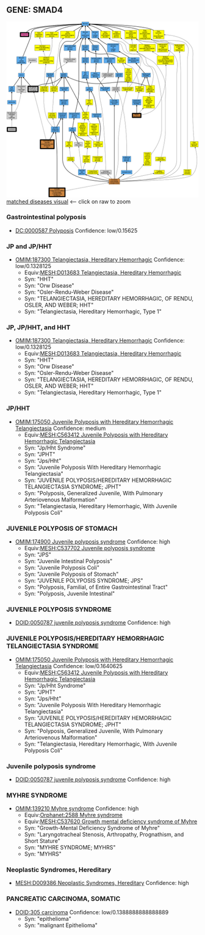 
## GENE: SMAD4

![image](SMAD4.png)
[matched diseases visual](SMAD4.png)  <-- click on raw to zoom


### Gastrointestinal polyposis
 * [DC:0000587 Polyposis](http://beta.monarchinitiative.org/disease/DC:0000587) Confidence: low/0.15625

### JP and JP/HHT
 * [OMIM:187300 Telangiectasia, Hereditary Hemorrhagic](http://beta.monarchinitiative.org/disease/OMIM:187300) Confidence: low/0.1328125
    * Equiv:[MESH:D013683 Telangiectasia, Hereditary Hemorrhagic](http://beta.monarchinitiative.org/disease/MESH:D013683)
    * Syn: "HHT"
    * Syn: "Orw Disease"
    * Syn: "Osler-Rendu-Weber Disease"
    * Syn: "TELANGIECTASIA, HEREDITARY HEMORRHAGIC, OF RENDU, OSLER, AND WEBER; HHT"
    * Syn: "Telangiectasia, Hereditary Hemorrhagic, Type 1"

### JP, JP/HHT, and HHT
 * [OMIM:187300 Telangiectasia, Hereditary Hemorrhagic](http://beta.monarchinitiative.org/disease/OMIM:187300) Confidence: low/0.1328125
    * Equiv:[MESH:D013683 Telangiectasia, Hereditary Hemorrhagic](http://beta.monarchinitiative.org/disease/MESH:D013683)
    * Syn: "HHT"
    * Syn: "Orw Disease"
    * Syn: "Osler-Rendu-Weber Disease"
    * Syn: "TELANGIECTASIA, HEREDITARY HEMORRHAGIC, OF RENDU, OSLER, AND WEBER; HHT"
    * Syn: "Telangiectasia, Hereditary Hemorrhagic, Type 1"

### JP/HHT
 * [OMIM:175050 Juvenile Polyposis with Hereditary Hemorrhagic Telangiectasia](http://beta.monarchinitiative.org/disease/OMIM:175050) Confidence: medium
    * Equiv:[MESH:C563412 Juvenile Polyposis with Hereditary Hemorrhagic Telangiectasia](http://beta.monarchinitiative.org/disease/MESH:C563412)
    * Syn: "Jp/Hht Syndrome"
    * Syn: "JPHT"
    * Syn: "Jps/Hht"
    * Syn: "Juvenile Polyposis With Hereditary Hemorrhagic Telangiectasia"
    * Syn: "JUVENILE POLYPOSIS/HEREDITARY HEMORRHAGIC TELANGIECTASIA SYNDROME; JPHT"
    * Syn: "Polyposis, Generalized Juvenile, With Pulmonary Arteriovenous Malformation"
    * Syn: "Telangiectasia, Hereditary Hemorrhagic, With Juvenile Polyposis Coli"

### JUVENILE POLYPOSIS OF STOMACH
 * [OMIM:174900 Juvenile polyposis syndrome](http://beta.monarchinitiative.org/disease/OMIM:174900) Confidence: high
    * Equiv:[MESH:C537702 Juvenile polyposis syndrome](http://beta.monarchinitiative.org/disease/MESH:C537702)
    * Syn: "JPS"
    * Syn: "Juvenile Intestinal Polyposis"
    * Syn: "Juvenile Polyposis Coli"
    * Syn: "Juvenile Polyposis of Stomach"
    * Syn: "JUVENILE POLYPOSIS SYNDROME; JPS"
    * Syn: "Polyposis, Familial, of Entire Gastrointestinal Tract"
    * Syn: "Polyposis, Juvenile Intestinal"

### JUVENILE POLYPOSIS SYNDROME
 * [DOID:0050787 juvenile polyposis syndrome](http://beta.monarchinitiative.org/disease/DOID:0050787) Confidence: high

### JUVENILE POLYPOSIS/HEREDITARY HEMORRHAGIC TELANGIECTASIA SYNDROME
 * [OMIM:175050 Juvenile Polyposis with Hereditary Hemorrhagic Telangiectasia](http://beta.monarchinitiative.org/disease/OMIM:175050) Confidence: low/0.1640625
    * Equiv:[MESH:C563412 Juvenile Polyposis with Hereditary Hemorrhagic Telangiectasia](http://beta.monarchinitiative.org/disease/MESH:C563412)
    * Syn: "Jp/Hht Syndrome"
    * Syn: "JPHT"
    * Syn: "Jps/Hht"
    * Syn: "Juvenile Polyposis With Hereditary Hemorrhagic Telangiectasia"
    * Syn: "JUVENILE POLYPOSIS/HEREDITARY HEMORRHAGIC TELANGIECTASIA SYNDROME; JPHT"
    * Syn: "Polyposis, Generalized Juvenile, With Pulmonary Arteriovenous Malformation"
    * Syn: "Telangiectasia, Hereditary Hemorrhagic, With Juvenile Polyposis Coli"

### Juvenile polyposis syndrome
 * [DOID:0050787 juvenile polyposis syndrome](http://beta.monarchinitiative.org/disease/DOID:0050787) Confidence: high

### MYHRE SYNDROME
 * [OMIM:139210 Myhre syndrome](http://beta.monarchinitiative.org/disease/OMIM:139210) Confidence: high
    * Equiv:[Orphanet:2588 Myhre syndrome](http://beta.monarchinitiative.org/disease/Orphanet:2588)
    * Equiv:[MESH:C537620 Growth mental deficiency syndrome of Myhre](http://beta.monarchinitiative.org/disease/MESH:C537620)
    * Syn: "Growth-Mental Deficiency Syndrome of Myhre"
    * Syn: "Laryngotracheal Stenosis, Arthropathy, Prognathism, and Short Stature"
    * Syn: "MYHRE SYNDROME; MYHRS"
    * Syn: "MYHRS"

### Neoplastic Syndromes, Hereditary
 * [MESH:D009386 Neoplastic Syndromes, Hereditary](http://beta.monarchinitiative.org/disease/MESH:D009386) Confidence: high

### PANCREATIC CARCINOMA, SOMATIC
 * [DOID:305 carcinoma](http://beta.monarchinitiative.org/disease/DOID:305) Confidence: low/0.1388888888888889
    * Syn: "epithelioma"
    * Syn: "malignant Epithelioma"

